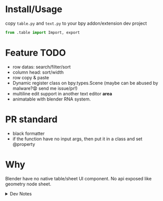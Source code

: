 # Install/Usage
copy `table.py` and `text.py` to your bpy addon/extension dev project
```python
from .table import Import, export
```

# Feature TODO
- row datas: search/filter/sort
- column head: sort/width
- row copy & paste
- Dynamic register class on bpy.types.Scene (maybe can be abused by malware?😧 send me issue/pr!)
- multiline edit support in another text editor **area**
- animatable with blender RNA system.

# PR standard
- black formatter
- if the function have no input args, then put it in a class and set @property

# Why
Blender have no native table/sheet UI component. No api exposed like geometry node sheet.

<details><summary>Dev Notes</summary>

## 2025
### 9.11
- bpy.context.scene vs bpy.types.Scene
在UI的draw()方法中，必须用前者；否则用后者，因为bpy.context会被鼠标所在区域而受限制，而后者是全局的。
- PropertyGroup要被CollectionProperty包裹。

### 9.13
- 仅在要与blender RNA系统交互时，使用bpy.props.*Property；否则用python原生类型
- 2种方法动态访问：一种是bpy.props.CollectionProperty(type=MyPointerProp) + MyPointerProp: p:bpy.props.PointerProperty，但这种花销比较大；另一种是所有动态类都挂载到bpy.types.Scene下，虽然有点乱，但做好命名规范还是能用的。

### 9.14
- 链式调用： __getattr__.__getattr__...__getattr__...__setattr__

#### 当 递归次数 == 创建类实例数 时

##### 一般情况下，线性创建类实例开销更大，原因：
1. **内存分配**: 每个实例都需要完整的内存分配
2. **对象初始化**: 需要执行构造函数和属性初始化
3. **垃圾回收压力**: 创建大量对象增加GC负担

##### 递归函数相对轻量：
1. **栈帧复用**: 函数执行完后栈帧会被回收
2. **局部变量**: 仅在栈上分配，无需堆内存
3. **无对象管理开销**: 不涉及复杂的对象生命周期管理

##### 递归开销可能更大的情况：
- 递归深度过大导致栈溢出
- 递归函数中包含复杂计算或大量局部变量
- 尾递归优化未生效（Python不支持尾递归优化）

##### 类实例创建开销可能更小的情况：
- 类非常简单，只包含少量数据
- 实例会被重复使用而非一次性创建后丢弃
- 使用了 `__slots__` 等优化手段

##### 建议

1. **优先考虑算法复杂度**而非单纯的性能比较
2. **实际测试**具体用例的性能表现
3. **考虑内存使用模式**和垃圾回收影响
4. 对于当前代码，建议关注递归调用可能导致的栈深度问题

</details>
